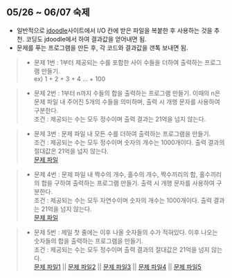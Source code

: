 ## 05/26 ~ 06/07 숙제
- 일반적으로 [jdoodle](https://www.jdoodle.com/c-online-compiler)사이트에서 I/O 칸에 받은 파일을 복붙한 후 사용하는 것을 추천. 코딩도 jdoodle에서 하여 결과값을 얻어내면 됨.
- 문제를 푸는 프로그램을 만든 후, 각 코드와 결과값을 갠톡 보내면 됨.

>- 문제 1번 : 1부터 제공되는 수를 포함한 사이 수들을 더하여 출력하는 프로그램 만들기.    
ex) 1 + 2 + 3 + 4 ... + 100

>- 문제 2번 : 1부터 n까지 수들의 합을 출력하는 프로그램 만들기. 이때의 n은 문제 파일 내 주어진 5개의 수들을 의미하며, 출력 시 개행 문자를 사용하여 구분한다.    
조건 : 제공되는 수는 모두 정수이며 출력 결과는 21억을 넘지 않는다.   

>- 문제 3번 : 문제 파일 내 모든 수를 더하여 출력하는 프로그램을 만들기.   
조건 : 제공되는 수는 모두 정수이며 숫자의 개수는 1000개이다. 출력 결과의 절대값은 21억을 넘지 않는다.    
[문제 파일](problem3.txt)

>- 문제 4번 : 문제 파일 내 짝수의 개수, 홀수의 개수, 짝수끼리의 합, 홀수끼리의 합을 구하여 출력하는 프로그램 만들기. 출력 시 개행 문자를 사용하여 구분한다.   
조건 : 제공되는 수는 모두 자연수이며 숫자의 개수는 1000개이다. 출력 결과는 21억을 넘지 않는다.     
[문제 파일](problem4.txt)

>- 문제 5번 : 제일 첫 줄에는 이후 나올 숫자들의 수가 적혀있다. 이후 나오는 숫자들의 합을 출력하는 프로그램을 만들기.    
조건 : 제공되는 수는 모두 정수이며 출력 결과의 절대값은 21억을 넘지 않는다.   
[문제 파일1](problem5-1.txt) || [문제 파일2](problem5-2.txt) || [문제 파일3](problem5-3.txt) || [문제 파일4](problem5-4.txt) || [문제 파일5](problem5-5.txt)

